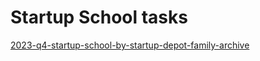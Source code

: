 # Startup School tasks

[2023-q4-startup-school-by-startup-depot-family-archive](../../../events/2023-q4-startup-school-by-startup-depot-family-archive/ "mention")
